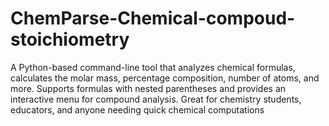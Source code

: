 # ChemParse-Chemical-compoud-stoichiometry
A Python-based command-line tool that analyzes chemical formulas, calculates the molar mass, percentage composition, number of atoms, and more. Supports formulas with nested parentheses and provides an interactive menu for compound analysis. Great for chemistry students, educators, and anyone needing quick chemical computations
